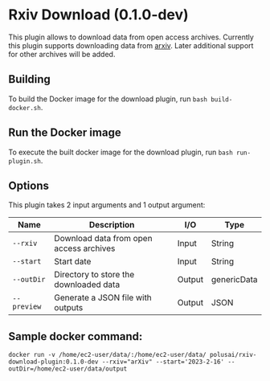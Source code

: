 # Rxiv Download (0.1.0-dev)

This plugin allows to download data from open access archives. Currently this plugin supports downloading data from  [arxiv](https://www.openarchives.org/). Later additional support for other archives will be added.

## Building

To build the Docker image for the download plugin, run
`bash build-docker.sh`.

## Run the Docker image

To execute the built docker image for the download plugin, run
`bash run-plugin.sh`.

## Options

This plugin takes 2 input arguments and
1 output argument:

| Name            | Description                                                  | I/O    | Type        |
| --------------- | ------------------------------------------------------------ | ------ | ----------- |
| `--rxiv  `      | Download data from open access archives                    | Input  | String      |
| `--start  `      | Start date                   | Input  | String      |
| `--outDir`      | Directory to store the downloaded data                  | Output | genericData |
| `--preview`      | Generate a JSON file with outputs                  | Output | JSON |



## Sample docker command:
```docker run -v /home/ec2-user/data/:/home/ec2-user/data/ polusai/rxiv-download-plugin:0.1.0-dev --rxiv="arXiv" --start='2023-2-16' --outDir=/home/ec2-user/data/output```
